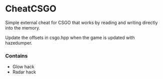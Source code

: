 # CheatCSGO
Simple external cheat for CSGO that works by reading and writing directly into the memory.

Update the offsets in csgo.hpp when the game is updated with hazedumper.

### Contains 
- Glow hack
- Radar hack
